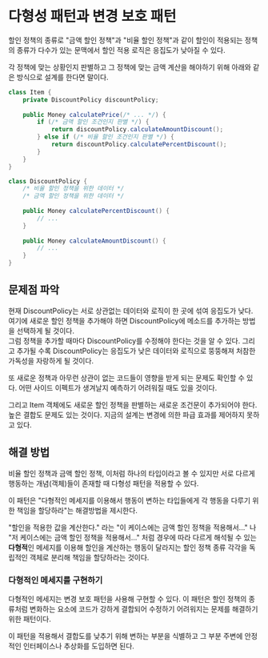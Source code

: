 # 다형성 패턴과 변경 보호 패턴

할인 정책의 종류로 "금액 할인 정책"과 "비율 할인 정책"과 같이 할인이 적용되는 정책의 종류가 다수가 있는 문맥에서 할인 적용 로직은 응집도가 낮아질 수 있다.

각 정책에 맞는 상황인지 판별하고 그 정책에 맞는 금액 계산을 해야하기 위해 아래와 같은 방식으로 설계를 한다면 말이다.

```java
class Item {
    private DiscountPolicy discountPolicy;
    
    public Money calculatePrice(/* ... */) {
        if (/* 금액 할인 조건인지 판별 */) {
            return discountPolicy.calculateAmountDiscount();
        } else if (/* 비율 할인 조건인지 판별 */) {
            return discountPolicy.calculatePercentDiscount();
        }
    }
}

class DiscountPolicy {
    /* 비율 할인 정책을 위한 데이터 */
    /* 금액 할인 정책을 위한 데이터 */
    
    public Money calculatePercentDiscount() {
        // ...
    }
    
    public Money calculateAmountDiscount() {
        // ...
    }
}
```

## 문제점 파악

현재 DiscountPolicy는 서로 상관없는 데이터와 로직이 한 곳에 섞여 응집도가 낮다. 여기에 새로운 할인 정책을 추가해야 하면 DiscountPolicy에 메소드를 추가하는 방법을 선택하게 될 것이다.  
그럼 정책을 추가할 때마다 DiscountPolicy를 수정해야 한다는 것을 알 수 있다. 그리고 추가될 수록 DiscountPolicy는 응집도가 낮은 데이터와 로직으로 뚱뚱해져 처참한 가독성을 자랑하게 될 것이다.

또 새로운 정책과 아무런 상관이 없는 코드들이 영향을 받게 되는 문제도 확인할 수 있다. 어떤 사이드 이펙트가 생겨날지 예측하기 어려워질 때도 있을 것이다. 

그리고 Item 객체에도 새로운 할인 정책을 판별하는 새로운 조건문이 추가되어야 한다. 높은 결합도 문제도 있는 것이다. 지금의 설계는 변경에 의한 파급 효과를 제어하지 못하고 있다. 

## 해결 방법

비율 할인 정책과 금액 할인 정책, 이처럼 하나의 타입이라고 볼 수 있지만 서로 다르게 행동하는 개념(객체)들이 존재할 때 다형성 패턴을 적용할 수 있다. 

이 패턴은 "다형적인 메세지를 이용해서 행동이 변하는 타입들에게 각 행동을 다루기 위한 책임을 할당하라"는 해결방법을 제시한다.

"할인을 적용한 값을 계산한다." 라는 "이 케이스에는 금액 할인 정책을 적용해서..." 나 "저 케이스에는 금액 할인 정책을 적용해서..." 처럼 경우에 따라 다르게 해석될 수 있는 **다형적**인 메세지를 이용해 할인을 계산하는 행동이 달라지는 할인 정책 종류 각각을 독립적인 객체로 분리해 책임을 할당하라는 것이다.

### 다형적인 메세지를 구현하기

다형적인 메세지는 변경 보호 패턴을 사용해 구현할 수 있다. 이 패턴은 할인 정책의 종류처럼 변화하는 요소에 코드가 강하게 결합되어 수정하기 어려워지는 문제를 해결하기 위한 패턴이다.

이 패턴을 적용해서 결합도를 낮추기 위해 변하는 부분을 식별하고 그 부분 주변에 안정적인 인터페이스나 추상화를 도입하면 된다.